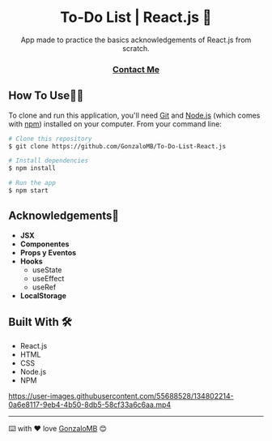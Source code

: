 <!-- Please update value in the {}  -->

<h1 align="center">To-Do List | React.js 📝</h1>

<div align="center">
  App made to practice the basics acknowledgements of React.js from scratch.
</div>

<div align="center">
  <h3>
    <a href="https://www.linkedin.com/in/gonzalo-meana-balseiro-90a523188/">
      Contact Me
    </a>
  </h3>
</div>

## How To Use👨‍💻

<!-- Example: -->

To clone and run this application, you'll need [Git](https://git-scm.com) and [Node.js](https://nodejs.org/en/download/) (which comes with [npm](http://npmjs.com)) installed on your computer. From your command line:

```bash
# Clone this repository
$ git clone https://github.com/GonzaloMB/To-Do-List-React.js

# Install dependencies
$ npm install

# Run the app
$ npm start
```

## Acknowledgements🚀
- **JSX**
- **Componentes**
- **Props y Eventos**
- **Hooks**
  - useState
  - useEffect
  - useRef
- **LocalStorage**

## Built With 🛠️

* React.js
* HTML
* CSS 
* Node.js
* NPM


https://user-images.githubusercontent.com/55688528/134802214-0a6e8117-9eb4-4b50-8db5-58cf33a6c6aa.mp4


---
⌨️ with ❤️ love [GonzaloMB](https://github.com/GonzaloMB) 😊
